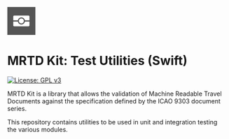 ![MRTD Kit](logo.png) 

# MRTD Kit: Test Utilities (Swift)

[![License: GPL v3](https://img.shields.io/badge/License-GPLv3-blue.svg)](https://www.gnu.org/licenses/gpl-3.0)

MRTD Kit is a library that allows the validation of Machine Readable Travel Documents against the specification defined by the ICAO 9303 document series.

This repository contains utilities to be used in unit and integration testing the various modules.
    
